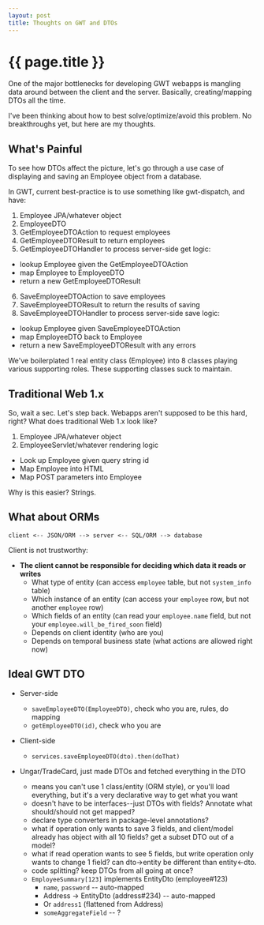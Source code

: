 ```yaml
---
layout: post
title: Thoughts on GWT and DTOs
---
```


{{ page.title }}
================

One of the major bottlenecks for developing GWT webapps is mangling data around between the client and the server. Basically, creating/mapping DTOs all the time.

I've been thinking about how to best solve/optimize/avoid this problem. No breakthroughs yet, but here are my thoughts.

What's Painful
--------------

To see how DTOs affect the picture, let's go through a use case of displaying and saving an Employee object from a database.

In GWT, current best-practice is to use something like gwt-dispatch, and have:

1. Employee JPA/whatever object
2. EmployeeDTO
3. GetEmployeeDTOAction to request employees
4. GetEmployeeDTOResult to return employees
5. GetEmployeeDTOHandler to process server-side get logic:
  * lookup Employee given the GetEmployeeDTOAction
  * map Employee to EmployeeDTO
  * return a new GetEmployeeDTOResult
6. SaveEmployeeDTOAction to save employees
7. SaveEmployeeDTOResult to return the results of saving
8. SaveEmployeeDTOHandler to process server-side save logic:
  * lookup Employee given SaveEmployeeDTOAction
  * map EmployeeDTO back to Employee
  * return a new SaveEmployeeDTOResult with any errors

We've boilerplated 1 real entity class (Employee) into 8 classes playing various supporting roles. These supporting classes suck to maintain.

Traditional Web 1.x
-------------------

So, wait a sec. Let's step back. Webapps aren't supposed to be this hard, right? What does traditional Web 1.x look like?

1. Employee JPA/whatever object
2. EmployeeServlet/whatever rendering logic
  * Look up Employee given query string id
  * Map Employee into HTML
  * Map POST parameters into Employee

Why is this easier? Strings.

What about ORMs
---------------

    client <-- JSON/ORM --> server <-- SQL/ORM --> database

Client is not trustworthy:

* **The client cannot be responsible for deciding which data it reads or writes**
  * What type of entity (can access `employee` table, but not `system_info` table)
  * Which instance of an entity (can access your `employee` row, but not another `employee` row)
  * Which fields of an entity (can read your `employee.name` field, but not your `employee.will_be_fired_soon` field)
  * Depends on client identity (who are you)
  * Depends on temporal business state (what actions are allowed right now)

Ideal GWT DTO
-------------

* Server-side
  * `saveEmployeeDTO(EmployeeDTO)`, check who you are, rules, do mapping
  * `getEmployeeDTO(id)`, check who you are
* Client-side
  * `services.saveEmployeeDTO(dto).then(doThat)`

* Ungar/TradeCard, just made DTOs and fetched everything in the DTO
  * means you can't use 1 class/entity (ORM style), or you'll load everything, but it's a very declarative way to get what you want
  * doesn't have to be interfaces--just DTOs with fields? Annotate what should/should not get mapped?
  * declare type converters in package-level annotations?
  * what if operation only wants to save 3 fields, and client/model already has object with all 10 fields? get a subset DTO out of a model?
  * what if read operation wants to see 5 fields, but write operation only wants to change 1 field? can dto->entity be different than entity<-dto.
  * code splitting? keep DTOs from all going at once?
  * `EmployeeSummary[123]` implements EntityDto (employee#123)
    * `name`, `password` -- auto-mapped
    * Address -> EntityDto (address#234) -- auto-mapped
    * Or `address1` (flattened from Address)
    * `someAggregateField` -- ?

